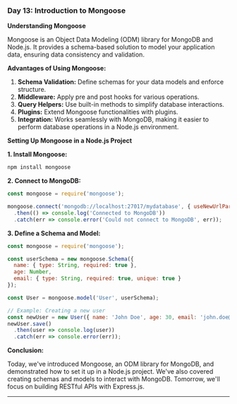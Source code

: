 ### Day 13: Introduction to Mongoose

**Understanding Mongoose**

Mongoose is an Object Data Modeling (ODM) library for MongoDB and Node.js. It provides a schema-based solution to model your application data, ensuring data consistency and validation.

**Advantages of Using Mongoose:**

1. **Schema Validation:** Define schemas for your data models and enforce structure.
2. **Middleware:** Apply pre and post hooks for various operations.
3. **Query Helpers:** Use built-in methods to simplify database interactions.
4. **Plugins:** Extend Mongoose functionalities with plugins.
5. **Integration:** Works seamlessly with MongoDB, making it easier to perform database operations in a Node.js environment.

**Setting Up Mongoose in a Node.js Project**

**1. Install Mongoose:**

```bash
npm install mongoose
```

**2. Connect to MongoDB:**

```javascript
const mongoose = require('mongoose');

mongoose.connect('mongodb://localhost:27017/mydatabase', { useNewUrlParser: true, useUnifiedTopology: true })
  .then(() => console.log('Connected to MongoDB'))
  .catch(err => console.error('Could not connect to MongoDB', err));
```

**3. Define a Schema and Model:**

```javascript
const mongoose = require('mongoose');

const userSchema = new mongoose.Schema({
  name: { type: String, required: true },
  age: Number,
  email: { type: String, required: true, unique: true }
});

const User = mongoose.model('User', userSchema);

// Example: Creating a new user
const newUser = new User({ name: 'John Doe', age: 30, email: 'john.doe@example.com' });
newUser.save()
  .then(user => console.log(user))
  .catch(err => console.error(err));
```

**Conclusion:**

Today, we've introduced Mongoose, an ODM library for MongoDB, and demonstrated how to set it up in a Node.js project. We've also covered creating schemas and models to interact with MongoDB. Tomorrow, we'll focus on building RESTful APIs with Express.js.

---
